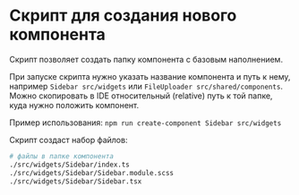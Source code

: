 # Скрипт для создания нового компонента

Скрипт позволяет создать папку компонента с базовым наполнением.

При запуске скрипта нужно указать название компонента и путь к нему, например `Sidebar src/widgets` или `FileUploader src/shared/components`.
Можно скопировать в IDE относительный (relative) путь к той папке, куда нужно положить компонент.

Пример использования:
`npm run create-component Sidebar src/widgets`

Скрипт создаст набор файлов:

```bash
# файлы в папке компонента
./src/widgets/Sidebar/index.ts
./src/widgets/Sidebar/Sidebar.module.scss
./src/widgets/Sidebar/Sidebar.tsx
```
